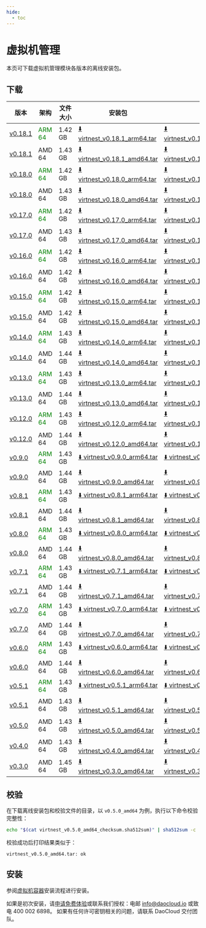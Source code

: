 ```yaml
---
hide:
  - toc
---
```


# 虚拟机管理

本页可下载虚拟机管理模块各版本的离线安装包。

## 下载

| 版本 | 架构 | 文件大小 | 安装包 | 校验文件 | 更新日期 |
| ---- | --- | ------- | ---- | ------- | ------- |
| [v0.18.1](../../virtnest/intro/release-notes.md) | <font color="green">ARM 64</font> | 1.42 GB | [:arrow_down: virtnest_v0.18.1_arm64.tar](https://qiniu-download-public.daocloud.io/DaoCloud_Enterprise/virtnest_v0.18.1_arm64.tar) | [:arrow_down: virtnest_v0.18.1_arm64_checksum.sha512sum](https://qiniu-download-public.daocloud.io/DaoCloud_Enterprise/virtnest_v0.18.1_arm64_checksum.sha512sum) | 2025-07-01 |
| [v0.18.1](../../virtnest/intro/release-notes.md) | AMD 64 | 1.43 GB | [:arrow_down: virtnest_v0.18.1_amd64.tar](https://qiniu-download-public.daocloud.io/DaoCloud_Enterprise/virtnest_v0.18.1_amd64.tar) | [:arrow_down: virtnest_v0.18.1_amd64_checksum.sha512sum](https://qiniu-download-public.daocloud.io/DaoCloud_Enterprise/virtnest_v0.18.1_amd64_checksum.sha512sum) | 2025-07-01 |
| [v0.18.0](../../virtnest/intro/release-notes.md) | <font color="green">ARM 64</font> | 1.42 GB | [:arrow_down: virtnest_v0.18.0_arm64.tar](https://qiniu-download-public.daocloud.io/DaoCloud_Enterprise/virtnest_v0.18.0_arm64.tar) | [:arrow_down: virtnest_v0.18.0_arm64_checksum.sha512sum](https://qiniu-download-public.daocloud.io/DaoCloud_Enterprise/virtnest_v0.18.0_arm64_checksum.sha512sum) | 2025-07-01 |
| [v0.18.0](../../virtnest/intro/release-notes.md) | AMD 64 | 1.43 GB | [:arrow_down: virtnest_v0.18.0_amd64.tar](https://qiniu-download-public.daocloud.io/DaoCloud_Enterprise/virtnest_v0.18.0_amd64.tar) | [:arrow_down: virtnest_v0.18.0_amd64_checksum.sha512sum](https://qiniu-download-public.daocloud.io/DaoCloud_Enterprise/virtnest_v0.18.0_amd64_checksum.sha512sum) | 2025-07-01 |
| [v0.17.0](../../virtnest/intro/release-notes.md) | <font color="green">ARM 64</font> | 1.42 GB | [:arrow_down: virtnest_v0.17.0_arm64.tar](https://qiniu-download-public.daocloud.io/DaoCloud_Enterprise/virtnest_v0.17.0_arm64.tar) | [:arrow_down: virtnest_v0.17.0_arm64_checksum.sha512sum](https://qiniu-download-public.daocloud.io/DaoCloud_Enterprise/virtnest_v0.17.0_arm64_checksum.sha512sum) | 2025-05-06 |
| [v0.17.0](../../virtnest/intro/release-notes.md) | AMD 64 | 1.43 GB | [:arrow_down: virtnest_v0.17.0_amd64.tar](https://qiniu-download-public.daocloud.io/DaoCloud_Enterprise/virtnest_v0.17.0_amd64.tar) | [:arrow_down: virtnest_v0.17.0_amd64_checksum.sha512sum](https://qiniu-download-public.daocloud.io/DaoCloud_Enterprise/virtnest_v0.17.0_amd64_checksum.sha512sum) | 2025-05-06 |
| [v0.16.0](../../virtnest/intro/release-notes.md) | <font color="green">ARM 64</font> | 1.42 GB | [:arrow_down: virtnest_v0.16.0_arm64.tar](https://qiniu-download-public.daocloud.io/DaoCloud_Enterprise/virtnest_v0.16.0_arm64.tar) | [:arrow_down: virtnest_v0.16.0_arm64_checksum.sha512sum](https://qiniu-download-public.daocloud.io/DaoCloud_Enterprise/virtnest_v0.16.0_arm64_checksum.sha512sum) | 2025-02-28 |
| [v0.16.0](../../virtnest/intro/release-notes.md) | AMD 64 | 1.42 GB | [:arrow_down: virtnest_v0.16.0_amd64.tar](https://qiniu-download-public.daocloud.io/DaoCloud_Enterprise/virtnest_v0.16.0_amd64.tar) | [:arrow_down: virtnest_v0.16.0_amd64_checksum.sha512sum](https://qiniu-download-public.daocloud.io/DaoCloud_Enterprise/virtnest_v0.16.0_amd64_checksum.sha512sum) | 2025-02-28 |
| [v0.15.0](../../virtnest/intro/release-notes.md) | <font color="green">ARM 64</font> | 1.42 GB | [:arrow_down: virtnest_v0.15.0_arm64.tar](https://qiniu-download-public.daocloud.io/DaoCloud_Enterprise/virtnest_v0.15.0_arm64.tar) | [:arrow_down: virtnest_v0.15.0_arm64_checksum.sha512sum](https://qiniu-download-public.daocloud.io/DaoCloud_Enterprise/virtnest_v0.15.0_arm64_checksum.sha512sum) | 2024-12-03 |
| [v0.15.0](../../virtnest/intro/release-notes.md) | AMD 64 | 1.42 GB | [:arrow_down: virtnest_v0.15.0_amd64.tar](https://qiniu-download-public.daocloud.io/DaoCloud_Enterprise/virtnest_v0.15.0_amd64.tar) | [:arrow_down: virtnest_v0.15.0_amd64_checksum.sha512sum](https://qiniu-download-public.daocloud.io/DaoCloud_Enterprise/virtnest_v0.15.0_amd64_checksum.sha512sum) | 2024-12-03 |
| [v0.14.0](../../virtnest/intro/release-notes.md) | <font color="green">ARM 64</font> | 1.43 GB | [:arrow_down: virtnest_v0.14.0_arm64.tar](https://qiniu-download-public.daocloud.io/DaoCloud_Enterprise/virtnest_v0.14.0_arm64.tar) | [:arrow_down: virtnest_v0.14.0_arm64_checksum.sha512sum](https://qiniu-download-public.daocloud.io/DaoCloud_Enterprise/virtnest_v0.14.0_arm64_checksum.sha512sum) | 2024-11-04 |
| [v0.14.0](../../virtnest/intro/release-notes.md) | AMD 64 | 1.44 GB | [:arrow_down: virtnest_v0.14.0_amd64.tar](https://qiniu-download-public.daocloud.io/DaoCloud_Enterprise/virtnest_v0.14.0_amd64.tar) | [:arrow_down: virtnest_v0.14.0_amd64_checksum.sha512sum](https://qiniu-download-public.daocloud.io/DaoCloud_Enterprise/virtnest_v0.14.0_amd64_checksum.sha512sum) | 2024-11-04 |
| [v0.13.0](../../virtnest/intro/release-notes.md) | <font color="green">ARM 64</font> | 1.43 GB | [:arrow_down: virtnest_v0.13.0_arm64.tar](https://qiniu-download-public.daocloud.io/DaoCloud_Enterprise/virtnest_v0.13.0_arm64.tar) | [:arrow_down: virtnest_v0.13.0_arm64_checksum.sha512sum](https://qiniu-download-public.daocloud.io/DaoCloud_Enterprise/virtnest_v0.13.0_arm64_checksum.sha512sum) | 2024-09-29 |
| [v0.13.0](../../virtnest/intro/release-notes.md) | AMD 64 | 1.44 GB | [:arrow_down: virtnest_v0.13.0_amd64.tar](https://qiniu-download-public.daocloud.io/DaoCloud_Enterprise/virtnest_v0.13.0_amd64.tar) | [:arrow_down: virtnest_v0.13.0_amd64_checksum.sha512sum](https://qiniu-download-public.daocloud.io/DaoCloud_Enterprise/virtnest_v0.13.0_amd64_checksum.sha512sum) | 2024-09-29 |
| [v0.12.0](../../virtnest/intro/release-notes.md) | <font color="green">ARM 64</font> | 1.43 GB | [:arrow_down: virtnest_v0.12.0_arm64.tar](https://qiniu-download-public.daocloud.io/DaoCloud_Enterprise/virtnest_v0.12.0_arm64.tar) | [:arrow_down: virtnest_v0.12.0_arm64_checksum.sha512sum](https://qiniu-download-public.daocloud.io/DaoCloud_Enterprise/virtnest_v0.12.0_arm64_checksum.sha512sum) | 2024-09-02 |
| [v0.12.0](../../virtnest/intro/release-notes.md) | AMD 64 | 1.44 GB | [:arrow_down: virtnest_v0.12.0_amd64.tar](https://qiniu-download-public.daocloud.io/DaoCloud_Enterprise/virtnest_v0.12.0_amd64.tar) | [:arrow_down: virtnest_v0.12.0_amd64_checksum.sha512sum](https://qiniu-download-public.daocloud.io/DaoCloud_Enterprise/virtnest_v0.12.0_amd64_checksum.sha512sum) | 2024-09-02 |
| [v0.9.0](../../virtnest/intro/release-notes.md) | <font color="green">ARM 64</font> | 1.43 GB | [:arrow_down: virtnest_v0.9.0_arm64.tar](https://qiniu-download-public.daocloud.io/DaoCloud_Enterprise/virtnest_v0.9.0_arm64.tar) | [:arrow_down: virtnest_v0.9.0_arm64_checksum.sha512sum](https://qiniu-download-public.daocloud.io/DaoCloud_Enterprise/virtnest_v0.9.0_arm64_checksum.sha512sum) | 2024-06-04 |
| [v0.9.0](../../virtnest/intro/release-notes.md) | AMD 64 | 1.44 GB | [:arrow_down: virtnest_v0.9.0_amd64.tar](https://qiniu-download-public.daocloud.io/DaoCloud_Enterprise/virtnest_v0.9.0_amd64.tar) | [:arrow_down: virtnest_v0.9.0_amd64_checksum.sha512sum](https://qiniu-download-public.daocloud.io/DaoCloud_Enterprise/virtnest_v0.9.0_amd64_checksum.sha512sum) | 2024-06-04 |
| [v0.8.1](../../virtnest/intro/release-notes.md) | <font color="green">ARM 64</font> | 1.43 GB | [:arrow_down: virtnest_v0.8.1_arm64.tar](https://qiniu-download-public.daocloud.io/DaoCloud_Enterprise/virtnest_v0.8.1_arm64.tar) | [:arrow_down: virtnest_v0.8.1_arm64_checksum.sha512sum](https://qiniu-download-public.daocloud.io/DaoCloud_Enterprise/virtnest_v0.8.1_arm64_checksum.sha512sum) | 2024-05-07 |
| [v0.8.1](../../virtnest/intro/release-notes.md) | AMD 64 | 1.44 GB | [:arrow_down: virtnest_v0.8.1_amd64.tar](https://qiniu-download-public.daocloud.io/DaoCloud_Enterprise/virtnest_v0.8.1_amd64.tar) | [:arrow_down: virtnest_v0.8.1_amd64_checksum.sha512sum](https://qiniu-download-public.daocloud.io/DaoCloud_Enterprise/virtnest_v0.8.1_amd64_checksum.sha512sum) | 2024-05-07 |
| [v0.8.0](../../virtnest/intro/release-notes.md) | <font color="green">ARM 64</font> | 1.43 GB | [:arrow_down: virtnest_v0.8.0_arm64.tar](https://qiniu-download-public.daocloud.io/DaoCloud_Enterprise/virtnest_v0.8.0_arm64.tar) | [:arrow_down: virtnest_v0.8.0_arm64_checksum.sha512sum](https://qiniu-download-public.daocloud.io/DaoCloud_Enterprise/virtnest_v0.8.0_arm64_checksum.sha512sum) | 2024-04-30 |
| [v0.8.0](../../virtnest/intro/release-notes.md) | AMD 64 | 1.44 GB | [:arrow_down: virtnest_v0.8.0_amd64.tar](https://qiniu-download-public.daocloud.io/DaoCloud_Enterprise/virtnest_v0.8.0_amd64.tar) | [:arrow_down: virtnest_v0.8.0_amd64_checksum.sha512sum](https://qiniu-download-public.daocloud.io/DaoCloud_Enterprise/virtnest_v0.8.0_amd64_checksum.sha512sum) | 2024-04-30 |
| [v0.7.1](../../virtnest/intro/release-notes.md) | <font color="green">ARM 64</font> | 1.43 GB | [:arrow_down: virtnest_v0.7.1_arm64.tar](https://qiniu-download-public.daocloud.io/DaoCloud_Enterprise/virtnest_v0.7.1_arm64.tar) | [:arrow_down: virtnest_v0.7.1_arm64_checksum.sha512sum](https://qiniu-download-public.daocloud.io/DaoCloud_Enterprise/virtnest_v0.7.1_arm64_checksum.sha512sum) | 2024-04-02 |
| [v0.7.1](../../virtnest/intro/release-notes.md) | AMD 64 | 1.44 GB | [:arrow_down: virtnest_v0.7.1_amd64.tar](https://qiniu-download-public.daocloud.io/DaoCloud_Enterprise/virtnest_v0.7.1_amd64.tar) | [:arrow_down: virtnest_v0.7.1_amd64_checksum.sha512sum](https://qiniu-download-public.daocloud.io/DaoCloud_Enterprise/virtnest_v0.7.1_amd64_checksum.sha512sum) | 2024-04-02 |
| [v0.7.0](../../virtnest/intro/release-notes.md) | <font color="green">ARM 64</font> | 1.43 GB | [:arrow_down: virtnest_v0.7.0_arm64.tar](https://qiniu-download-public.daocloud.io/DaoCloud_Enterprise/virtnest_v0.7.0_arm64.tar) | [:arrow_down: virtnest_v0.7.0_arm64_checksum.sha512sum](https://qiniu-download-public.daocloud.io/DaoCloud_Enterprise/virtnest_v0.7.0_arm64_checksum.sha512sum) | 2024-03-29 |
| [v0.7.0](../../virtnest/intro/release-notes.md) | AMD 64 | 1.44 GB | [:arrow_down: virtnest_v0.7.0_amd64.tar](https://qiniu-download-public.daocloud.io/DaoCloud_Enterprise/virtnest_v0.7.0_amd64.tar) | [:arrow_down: virtnest_v0.7.0_amd64_checksum.sha512sum](https://qiniu-download-public.daocloud.io/DaoCloud_Enterprise/virtnest_v0.7.0_amd64_checksum.sha512sum) | 2024-03-29 |
| [v0.6.0](../../virtnest/intro/release-notes.md) | <font color="green">ARM 64</font> | 1.43 GB | [:arrow_down: virtnest_v0.6.0_arm64.tar](https://qiniu-download-public.daocloud.io/DaoCloud_Enterprise/virtnest_v0.6.0_arm64.tar) | [:arrow_down: virtnest_v0.6.0_arm64_checksum.sha512sum](https://qiniu-download-public.daocloud.io/DaoCloud_Enterprise/virtnest_v0.6.0_arm64_checksum.sha512sum) | 2024-02-01 |
| [v0.6.0](../../virtnest/intro/release-notes.md) | AMD 64 | 1.44 GB | [:arrow_down: virtnest_v0.6.0_amd64.tar](https://qiniu-download-public.daocloud.io/DaoCloud_Enterprise/virtnest_v0.6.0_amd64.tar) | [:arrow_down: virtnest_v0.6.0_amd64_checksum.sha512sum](https://qiniu-download-public.daocloud.io/DaoCloud_Enterprise/virtnest_v0.6.0_amd64_checksum.sha512sum) | 2024-02-01 |
| [v0.5.1](../../virtnest/intro/release-notes.md) | <font color="green">ARM 64</font> | 1.43 GB | [:arrow_down: virtnest_v0.5.1_arm64.tar](https://qiniu-download-public.daocloud.io/DaoCloud_Enterprise/virtnest_v0.5.1_arm64.tar) | [:arrow_down: virtnest_v0.5.1_arm64_checksum.sha512sum](https://qiniu-download-public.daocloud.io/DaoCloud_Enterprise/virtnest_v0.5.1_arm64_checksum.sha512sum) | 2024-01-29 |
| [v0.5.1](../../virtnest/intro/release-notes.md) | AMD 64 | 1.43 GB | [:arrow_down: virtnest_v0.5.1_amd64.tar](https://qiniu-download-public.daocloud.io/DaoCloud_Enterprise/virtnest_v0.5.1_amd64.tar) | [:arrow_down: virtnest_v0.5.1_amd64_checksum.sha512sum](https://qiniu-download-public.daocloud.io/DaoCloud_Enterprise/virtnest_v0.5.1_amd64_checksum.sha512sum) | 2024-01-29 |
| [v0.5.0](../../virtnest/intro/release-notes.md) | AMD 64 | 1.43 GB | [:arrow_down: virtnest_v0.5.0_amd64.tar](https://qiniu-download-public.daocloud.io/DaoCloud_Enterprise/virtnest_v0.5.0_amd64.tar) | [:arrow_down: virtnest_v0.5.0_amd64_checksum.sha512sum](https://qiniu-download-public.daocloud.io/DaoCloud_Enterprise/virtnest_v0.5.0_amd64_checksum.sha512sum) | 2024-01-04 |
| [v0.4.0](../../virtnest/intro/release-notes.md) | AMD 64 | 1.43 GB | [:arrow_down: virtnest_v0.4.0_amd64.tar](https://qiniu-download-public.daocloud.io/DaoCloud_Enterprise/virtnest_v0.4.0_amd64.tar) | [:arrow_down: virtnest_v0.4.0_amd64_checksum.sha512sum](https://qiniu-download-public.daocloud.io/DaoCloud_Enterprise/virtnest_v0.4.0_amd64_checksum.sha512sum) | 2023-11-30 |
| [v0.3.0](../../virtnest/intro/release-notes.md) | AMD 64 | 1.45 GB | [:arrow_down: virtnest_v0.3.0_amd64.tar](https://qiniu-download-public.daocloud.io/DaoCloud_Enterprise/virtnest_v0.3.0_amd64.tar) | [:arrow_down: virtnest_v0.3.0_amd64_checksum.sha512sum](https://qiniu-download-public.daocloud.io/DaoCloud_Enterprise/virtnest_v0.3.0_amd64_checksum.sha512sum) | 2023-11-06 |

## 校验

在下载离线安装包和校验文件的目录，以 `v0.5.0_amd64` 为例，执行以下命令校验完整性：

```sh
echo "$(cat virtnest_v0.5.0_amd64_checksum.sha512sum)" | sha512sum -c
```

校验成功后打印结果类似于：

```none
virtnest_v0.5.0_amd64.tar: ok
```

## 安装

参阅[虚拟机容器](../../virtnest/install/offline-install.md)安装流程进行安装。

如果是初次安装，请[申请免费体验](../../dce/license0.md)或联系我们授权：电邮 info@daocloud.io 或致电 400 002 6898。
如果有任何许可密钥相关的问题，请联系 DaoCloud 交付团队。
